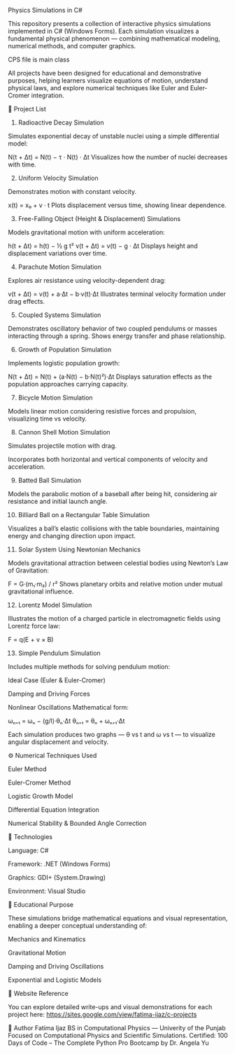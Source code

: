 Physics Simulations in C#

This repository presents a collection of interactive physics simulations implemented in C# (Windows Forms). Each simulation visualizes a fundamental physical phenomenon — combining mathematical modeling, numerical methods, and computer graphics.

CPS file is main class

All projects have been designed for educational and demonstrative purposes, helping learners visualize equations of motion, understand physical laws, and explore numerical techniques like Euler and Euler-Cromer integration.

🔬 Project List
1. Radioactive Decay Simulation

Simulates exponential decay of unstable nuclei using a simple differential model:

N(t + Δt) = N(t) − τ · N(t) · Δt
Visualizes how the number of nuclei decreases with time.

2. Uniform Velocity Simulation

Demonstrates motion with constant velocity.

x(t) = x₀ + v · t
Plots displacement versus time, showing linear dependence.

3. Free-Falling Object (Height & Displacement) Simulations

Models gravitational motion with uniform acceleration:

h(t + Δt) = h(t) − ½ g t²
v(t + Δt) = v(t) − g · Δt
Displays height and displacement variations over time.

4. Parachute Motion Simulation

Explores air resistance using velocity-dependent drag:

v(t + Δt) = v(t) + a·Δt − b·v(t)·Δt
Illustrates terminal velocity formation under drag effects.

5. Coupled Systems Simulation

Demonstrates oscillatory behavior of two coupled pendulums or masses interacting through a spring. Shows energy transfer and phase relationship.

6. Growth of Population Simulation

Implements logistic population growth:

N(t + Δt) = N(t) + (a·N(t) − b·N(t)²)·Δt
Displays saturation effects as the population approaches carrying capacity.

7. Bicycle Motion Simulation

Models linear motion considering resistive forces and propulsion, visualizing time vs velocity.

8. Cannon Shell Motion Simulation

Simulates projectile motion with drag.

Incorporates both horizontal and vertical components of velocity and acceleration.

9. Batted Ball Simulation

Models the parabolic motion of a baseball after being hit, considering air resistance and initial launch angle.

10. Billiard Ball on a Rectangular Table Simulation

Visualizes a ball’s elastic collisions with the table boundaries, maintaining energy and changing direction upon impact.

11. Solar System Using Newtonian Mechanics

Models gravitational attraction between celestial bodies using Newton’s Law of Gravitation:

F = G·(m₁·m₂) / r²
Shows planetary orbits and relative motion under mutual gravitational influence.

12. Lorentz Model Simulation

Illustrates the motion of a charged particle in electromagnetic fields using Lorentz force law:

F = q(E + v × B)

13. Simple Pendulum Simulation

Includes multiple methods for solving pendulum motion:

Ideal Case (Euler & Euler-Cromer)

Damping and Driving Forces

Nonlinear Oscillations
Mathematical form:

ωₙ₊₁ = ωₙ − (g/l)·θₙ·Δt
θₙ₊₁ = θₙ + ωₙ₊₁·Δt

Each simulation produces two graphs — θ vs t and ω vs t — to visualize angular displacement and velocity.

⚙️ Numerical Techniques Used

Euler Method

Euler-Cromer Method

Logistic Growth Model

Differential Equation Integration

Numerical Stability & Bounded Angle Correction

🧮 Technologies

Language: C#

Framework: .NET (Windows Forms)

Graphics: GDI+ (System.Drawing)

Environment: Visual Studio

🧠 Educational Purpose

These simulations bridge mathematical equations and visual representation, enabling a deeper conceptual understanding of:

Mechanics and Kinematics

Gravitational Motion

Damping and Driving Oscillations

Exponential and Logistic Models

🔗 Website Reference

You can explore detailed write-ups and visual demonstrations for each project here:
https://sites.google.com/view/fatima-ijaz/c-projects

📜 Author
Fatima Ijaz
BS in Computational Physics — Univerity of the Punjab
Focused on Computational Physics and Scientific Simulations.
Certified: 100 Days of Code – The Complete Python Pro Bootcamp by Dr. Angela Yu
